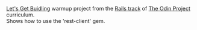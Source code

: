 [Let's Get Buidling](https://www.theodinproject.com/courses/ruby-on-rails/lessons/let-s-get-building?ref=lnav) warmup project from the [Rails track](https://www.theodinproject.com/courses/ruby-on-rails) of [The Odin Project](https://www.theodinproject.com/home) curriculum.  
Shows how to use the 'rest-client' gem.  
